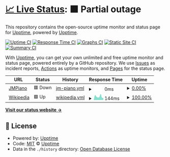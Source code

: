 # [📈 Live Status](https://status.sbldevnet.com): <!--live status--> **🟧 Partial outage**

This repository contains the open-source uptime monitor and status page for [Upptime](https://upptime.js.org), powered by [Upptime](https://github.com/upptime/upptime).

[![Uptime CI](https://github.com/sburgosl/upptime/workflows/Uptime%20CI/badge.svg)](https://github.com/sburgosl/upptime/actions?query=workflow%3A%22Uptime+CI%22)
[![Response Time CI](https://github.com/sburgosl/upptime/workflows/Response%20Time%20CI/badge.svg)](https://github.com/sburgosl/upptime/actions?query=workflow%3A%22Response+Time+CI%22)
[![Graphs CI](https://github.com/sburgosl/upptime/workflows/Graphs%20CI/badge.svg)](https://github.com/sburgosl/upptime/actions?query=workflow%3A%22Graphs+CI%22)
[![Static Site CI](https://github.com/sburgosl/upptime/workflows/Static%20Site%20CI/badge.svg)](https://github.com/sburgosl/upptime/actions?query=workflow%3A%22Static+Site+CI%22)
[![Summary CI](https://github.com/sburgosl/upptime/workflows/Summary%20CI/badge.svg)](https://github.com/sburgosl/upptime/actions?query=workflow%3A%22Summary+CI%22)

With [Upptime](https://upptime.js.org), you can get your own unlimited and free uptime monitor and status page, powered entirely by a GitHub repository. We use [Issues](https://github.com/upptime/upptime/issues) as incident reports, [Actions](https://github.com/sburgosl/upptime/actions) as uptime monitors, and [Pages](https://status.sbldevnet.com) for the status page.

<!--start: status pages-->
<!-- This summary is generated by Upptime (https://github.com/upptime/upptime) -->
<!-- Do not edit this manually, your changes will be overwritten -->
<!-- prettier-ignore -->
| URL | Status | History | Response Time | Uptime |
| --- | ------ | ------- | ------------- | ------ |
| <img alt="" src="https://favicons.githubusercontent.com/jmpianomusic.com" height="13"> [JMPiano](https://jmpianomusic.com) | 🟥 Down | [jm-piano.yml](https://github.com/sburgosl/upptime/commits/HEAD/history/jm-piano.yml) | <details><summary><img alt="Response time graph" src="./graphs/jm-piano/response-time-week.png" height="20"> 0ms</summary><br><a href="https://status.sbldevnet.com/history/jm-piano"><img alt="Response time 831" src="https://img.shields.io/endpoint?url=https%3A%2F%2Fraw.githubusercontent.com%2Fsburgosl%2Fupptime%2FHEAD%2Fapi%2Fjm-piano%2Fresponse-time.json"></a><br><a href="https://status.sbldevnet.com/history/jm-piano"><img alt="24-hour response time 0" src="https://img.shields.io/endpoint?url=https%3A%2F%2Fraw.githubusercontent.com%2Fsburgosl%2Fupptime%2FHEAD%2Fapi%2Fjm-piano%2Fresponse-time-day.json"></a><br><a href="https://status.sbldevnet.com/history/jm-piano"><img alt="7-day response time 0" src="https://img.shields.io/endpoint?url=https%3A%2F%2Fraw.githubusercontent.com%2Fsburgosl%2Fupptime%2FHEAD%2Fapi%2Fjm-piano%2Fresponse-time-week.json"></a><br><a href="https://status.sbldevnet.com/history/jm-piano"><img alt="30-day response time 0" src="https://img.shields.io/endpoint?url=https%3A%2F%2Fraw.githubusercontent.com%2Fsburgosl%2Fupptime%2FHEAD%2Fapi%2Fjm-piano%2Fresponse-time-month.json"></a><br><a href="https://status.sbldevnet.com/history/jm-piano"><img alt="1-year response time 831" src="https://img.shields.io/endpoint?url=https%3A%2F%2Fraw.githubusercontent.com%2Fsburgosl%2Fupptime%2FHEAD%2Fapi%2Fjm-piano%2Fresponse-time-year.json"></a></details> | <details><summary><a href="https://status.sbldevnet.com/history/jm-piano">0.00%</a></summary><a href="https://status.sbldevnet.com/history/jm-piano"><img alt="All-time uptime 23.89%" src="https://img.shields.io/endpoint?url=https%3A%2F%2Fraw.githubusercontent.com%2Fsburgosl%2Fupptime%2FHEAD%2Fapi%2Fjm-piano%2Fuptime.json"></a><br><a href="https://status.sbldevnet.com/history/jm-piano"><img alt="24-hour uptime 0.00%" src="https://img.shields.io/endpoint?url=https%3A%2F%2Fraw.githubusercontent.com%2Fsburgosl%2Fupptime%2FHEAD%2Fapi%2Fjm-piano%2Fuptime-day.json"></a><br><a href="https://status.sbldevnet.com/history/jm-piano"><img alt="7-day uptime 0.00%" src="https://img.shields.io/endpoint?url=https%3A%2F%2Fraw.githubusercontent.com%2Fsburgosl%2Fupptime%2FHEAD%2Fapi%2Fjm-piano%2Fuptime-week.json"></a><br><a href="https://status.sbldevnet.com/history/jm-piano"><img alt="30-day uptime 0.00%" src="https://img.shields.io/endpoint?url=https%3A%2F%2Fraw.githubusercontent.com%2Fsburgosl%2Fupptime%2FHEAD%2Fapi%2Fjm-piano%2Fuptime-month.json"></a><br><a href="https://status.sbldevnet.com/history/jm-piano"><img alt="1-year uptime 23.89%" src="https://img.shields.io/endpoint?url=https%3A%2F%2Fraw.githubusercontent.com%2Fsburgosl%2Fupptime%2FHEAD%2Fapi%2Fjm-piano%2Fuptime-year.json"></a></details>
| <img alt="" src="https://favicons.githubusercontent.com/en.wikipedia.org" height="13"> [Wikipedia](https://en.wikipedia.org) | 🟩 Up | [wikipedia.yml](https://github.com/sburgosl/upptime/commits/HEAD/history/wikipedia.yml) | <details><summary><img alt="Response time graph" src="./graphs/wikipedia/response-time-week.png" height="20"> 144ms</summary><br><a href="https://status.sbldevnet.com/history/wikipedia"><img alt="Response time 242" src="https://img.shields.io/endpoint?url=https%3A%2F%2Fraw.githubusercontent.com%2Fsburgosl%2Fupptime%2FHEAD%2Fapi%2Fwikipedia%2Fresponse-time.json"></a><br><a href="https://status.sbldevnet.com/history/wikipedia"><img alt="24-hour response time 125" src="https://img.shields.io/endpoint?url=https%3A%2F%2Fraw.githubusercontent.com%2Fsburgosl%2Fupptime%2FHEAD%2Fapi%2Fwikipedia%2Fresponse-time-day.json"></a><br><a href="https://status.sbldevnet.com/history/wikipedia"><img alt="7-day response time 144" src="https://img.shields.io/endpoint?url=https%3A%2F%2Fraw.githubusercontent.com%2Fsburgosl%2Fupptime%2FHEAD%2Fapi%2Fwikipedia%2Fresponse-time-week.json"></a><br><a href="https://status.sbldevnet.com/history/wikipedia"><img alt="30-day response time 199" src="https://img.shields.io/endpoint?url=https%3A%2F%2Fraw.githubusercontent.com%2Fsburgosl%2Fupptime%2FHEAD%2Fapi%2Fwikipedia%2Fresponse-time-month.json"></a><br><a href="https://status.sbldevnet.com/history/wikipedia"><img alt="1-year response time 242" src="https://img.shields.io/endpoint?url=https%3A%2F%2Fraw.githubusercontent.com%2Fsburgosl%2Fupptime%2FHEAD%2Fapi%2Fwikipedia%2Fresponse-time-year.json"></a></details> | <details><summary><a href="https://status.sbldevnet.com/history/wikipedia">100.00%</a></summary><a href="https://status.sbldevnet.com/history/wikipedia"><img alt="All-time uptime 99.99%" src="https://img.shields.io/endpoint?url=https%3A%2F%2Fraw.githubusercontent.com%2Fsburgosl%2Fupptime%2FHEAD%2Fapi%2Fwikipedia%2Fuptime.json"></a><br><a href="https://status.sbldevnet.com/history/wikipedia"><img alt="24-hour uptime 100.00%" src="https://img.shields.io/endpoint?url=https%3A%2F%2Fraw.githubusercontent.com%2Fsburgosl%2Fupptime%2FHEAD%2Fapi%2Fwikipedia%2Fuptime-day.json"></a><br><a href="https://status.sbldevnet.com/history/wikipedia"><img alt="7-day uptime 100.00%" src="https://img.shields.io/endpoint?url=https%3A%2F%2Fraw.githubusercontent.com%2Fsburgosl%2Fupptime%2FHEAD%2Fapi%2Fwikipedia%2Fuptime-week.json"></a><br><a href="https://status.sbldevnet.com/history/wikipedia"><img alt="30-day uptime 100.00%" src="https://img.shields.io/endpoint?url=https%3A%2F%2Fraw.githubusercontent.com%2Fsburgosl%2Fupptime%2FHEAD%2Fapi%2Fwikipedia%2Fuptime-month.json"></a><br><a href="https://status.sbldevnet.com/history/wikipedia"><img alt="1-year uptime 99.99%" src="https://img.shields.io/endpoint?url=https%3A%2F%2Fraw.githubusercontent.com%2Fsburgosl%2Fupptime%2FHEAD%2Fapi%2Fwikipedia%2Fuptime-year.json"></a></details>

<!--end: status pages-->

[**Visit our status website →**](https://status.sbldevnet.com)

## 📄 License

- Powered by: [Upptime](https://github.com/upptime/upptime)
- Code: [MIT](./LICENSE) © [Upptime](https://upptime.js.org)
- Data in the `./history` directory: [Open Database License](https://opendatacommons.org/licenses/odbl/1-0/)
